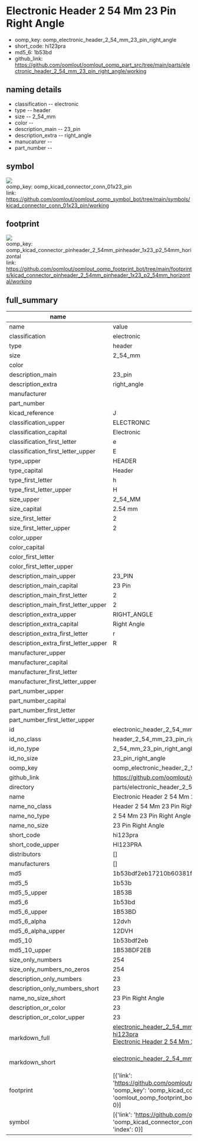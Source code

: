 # Electronic Header 2 54 Mm 23 Pin Right Angle

  
* oomp_key: oomp_electronic_header_2_54_mm_23_pin_right_angle 
* short_code: hi123pra
* md5_6: 1b53bd  
* github_link: https://github.com/oomlout/oomlout_oomp_part_src/tree/main/parts/electronic_header_2_54_mm_23_pin_right_angle/working  
## naming details
* classification -- electronic
* type -- header
* size -- 2_54_mm
* color -- 
* description_main -- 23_pin
* description_extra -- right_angle
* manucaturer -- 
* part_number -- 



## symbol

![](symbol/{index}/working/working_600.png)  
oomp_key: oomp_kicad_connector_conn_01x23_pin  
link: https://github.com/oomlout/oomlout_oomp_symbol_bot/tree/main/symbols/kicad_connector_conn_01x23_pin/working  

## footprint

![](footprint/{index}/working/working_600.png)  
oomp_key: oomp_kicad_connector_pinheader_2_54mm_pinheader_1x23_p2_54mm_horizontal  
link: https://github.com/oomlout/oomlout_oomp_footprint_bot/tree/main/footprints/kicad_connector_pinheader_2_54mm_pinheader_1x23_p2_54mm_horizontal/working  

## full_summary
| name | value | 
| --- | --- | 
| name | value | 
| classification | electronic | 
| type | header | 
| size | 2_54_mm | 
| color |  | 
| description_main | 23_pin | 
| description_extra | right_angle | 
| manufacturer |  | 
| part_number |  | 
| kicad_reference | J | 
| classification_upper | ELECTRONIC | 
| classification_capital | Electronic | 
| classification_first_letter | e | 
| classification_first_letter_upper | E | 
| type_upper | HEADER | 
| type_capital | Header | 
| type_first_letter | h | 
| type_first_letter_upper | H | 
| size_upper | 2_54_MM | 
| size_capital | 2.54 mm | 
| size_first_letter | 2 | 
| size_first_letter_upper | 2 | 
| color_upper |  | 
| color_capital |  | 
| color_first_letter |  | 
| color_first_letter_upper |  | 
| description_main_upper | 23_PIN | 
| description_main_capital | 23 Pin | 
| description_main_first_letter | 2 | 
| description_main_first_letter_upper | 2 | 
| description_extra_upper | RIGHT_ANGLE | 
| description_extra_capital | Right Angle | 
| description_extra_first_letter | r | 
| description_extra_first_letter_upper | R | 
| manufacturer_upper |  | 
| manufacturer_capital |  | 
| manufacturer_first_letter |  | 
| manufacturer_first_letter_upper |  | 
| part_number_upper |  | 
| part_number_capital |  | 
| part_number_first_letter |  | 
| part_number_first_letter_upper |  | 
| id | electronic_header_2_54_mm_23_pin_right_angle | 
| id_no_class | header_2_54_mm_23_pin_right_angle | 
| id_no_type | 2_54_mm_23_pin_right_angle | 
| id_no_size | 23_pin_right_angle | 
| oomp_key | oomp_electronic_header_2_54_mm_23_pin_right_angle | 
| github_link | https://github.com/oomlout/oomlout_oomp_part_src/tree/main/parts/electronic_header_2_54_mm_23_pin_right_angle/working | 
| directory | parts/electronic_header_2_54_mm_23_pin_right_angle | 
| name | Electronic Header 2 54 Mm 23 Pin Right Angle | 
| name_no_class | Header 2 54 Mm 23 Pin Right Angle | 
| name_no_type | 2 54 Mm 23 Pin Right Angle | 
| name_no_size | 23 Pin Right Angle | 
| short_code | hi123pra | 
| short_code_upper | HI123PRA | 
| distributors | [] | 
| manufacturers | [] | 
| md5 | 1b53bdf2eb17210b60381f62df54cc57 | 
| md5_5 | 1b53b | 
| md5_5_upper | 1B53B | 
| md5_6 | 1b53bd | 
| md5_6_upper | 1B53BD | 
| md5_6_alpha | 12dvh | 
| md5_6_alpha_upper | 12DVH | 
| md5_10 | 1b53bdf2eb | 
| md5_10_upper | 1B53BDF2EB | 
| size_only_numbers | 254 | 
| size_only_numbers_no_zeros | 254 | 
| description_only_numbers | 23 | 
| description_only_numbers_short | 23 | 
| name_no_size_short | 23 Pin Right Angle | 
| description_or_color | 23 | 
| description_or_color_upper | 23 | 
| markdown_full | [electronic_header_2_54_mm_23_pin_right_angle](https://github.com/oomlout/oomlout_oomp_part_src/tree/main/parts/electronic_header_2_54_mm_23_pin_right_angle/working)<br>[hi123pra](https://github.com/oomlout/oomlout_oomp_part_src/tree/main/parts/electronic_header_2_54_mm_23_pin_right_angle/working)<br>[Electronic Header 2 54 Mm 23 Pin Right Angle](https://github.com/oomlout/oomlout_oomp_part_src/tree/main/parts/electronic_header_2_54_mm_23_pin_right_angle/working)<br><br> | 
| markdown_short | [electronic_header_2_54_mm_23_pin_right_angle](https://github.com/oomlout/oomlout_oomp_part_src/tree/main/parts/electronic_header_2_54_mm_23_pin_right_angle/working)<br><br> | 
| footprint | [{'link': 'https://github.com/oomlout/oomlout_oomp_footprint_bot/tree/main/foootprntss/kicad_connector_pinheader_2_54mm_pinheader_1x23_p2_54mm_horizontal', 'oomp_key': 'oomp_kicad_connector_pinheader_2_54mm_pinheader_1x23_p2_54mm_horizontal', 'directory': 'oomlout_oomp_footprint_bot/footprints/kicad_connector_pinheader_2_54mm_pinheader_1x23_p2_54mm_horizontal//working/working.kicad_mod', 'index': 0}] | 
| symbol | [{'link': 'https://github.com/oomlout/oomlout_oomp_symbol_bot/tree/main/symbols/kicad_connector_conn_01x23_pin', 'oomp_key': 'oomp_kicad_connector_conn_01x23_pin', 'directory': 'oomlout_oomp_symbol_bot/symbols/kicad_connector_conn_01x23_pin//working/working.kicad_sym', 'index': 0}] | 
